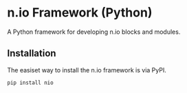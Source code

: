 # n.io Framework (Python)

A Python framework for developing n.io blocks and modules.

## Installation

The easiset way to install the n.io framework is via PyPI.

```
pip install nio
```
